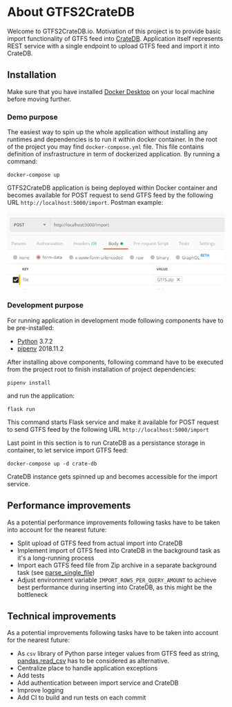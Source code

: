 # About GTFS2CrateDB

Welcome to GTFS2CrateDB.io. Motivation of this project is to provide basic import functionality of GTFS feed into [CrateDB](https://crate.io). Application itself represents REST service with a single endpoint to upload GTFS feed and import it into CrateDB.

## Installation

Make sure that you have installed [Docker Desktop](https://www.docker.com/products/docker-desktop) on your local machine before moving further.

### Demo purpose

The easiest way to spin up the whole application without installing any runtimes and dependencies is to run it within docker container. In the root of the project you may find `docker-compose.yml` file. This file contains definition of insfrastructure in term of dockerized application. By running a command:

```
docker-compose up
```
GTFS2CrateDB application is being deployed within Docker container and becomes available for POST request to send GTFS feed by the following URL `http://localhost:5000/import`.
Postman example:

![Postman example](./docs/Postman_example.png)

### Development purpose

For running application in development mode following components have to be pre-installed:

- [Python](https://www.python.org) 3.7.2
- [pipenv](https://pypi.org/project/pipenv/) 2018.11.2

After installing above components, following command have to be executed from the project root to finish installation of project dependencies:

```
pipenv install
```

and run the application:

```
flask run
```

This command starts Flask service and make it available for POST request to send GTFS feed by the following URL `http://localhost:5000/import`

Last point in this section is to run CrateDB as a persistance storage in container, to let service import GTFS feed:

```
docker-compose up -d crate-db
```

CrateDB instance gets spinned up and becomes accessible for the import service.

## Performance improvements

As a potential performance improvements following tasks have to be taken into account for the nearest future:

- Split upload of GTFS feed from actual import into CrateDB
- Implement import of GTFS feed into CrateDB in the background task as it's a long-running  process
- Import each GTFS feed file from Zip archive in a separate background task (see [parse_single_file](./server/application/gtfs_feed))
- Adjust environment variable `IMPORT_ROWS_PER_QUERY_AMOUNT` to achieve best performance during inserting into CrateDB, as this might be the bottleneck

## Technical improvements

As a potential improvements following tasks have to be taken into account for the nearest future:

- As `csv` library of Python parse integer values from GTFS feed as string, [pandas.read_csv](https://pandas.pydata.org/pandas-docs/stable/reference/api/pandas.read_csv.html) has to be considered as alternative.
- Centralize place to handle application exceptions
- Add tests
- Add authentication between import service and CrateDB
- Improve logging
- Add CI to build and run tests on each commit
